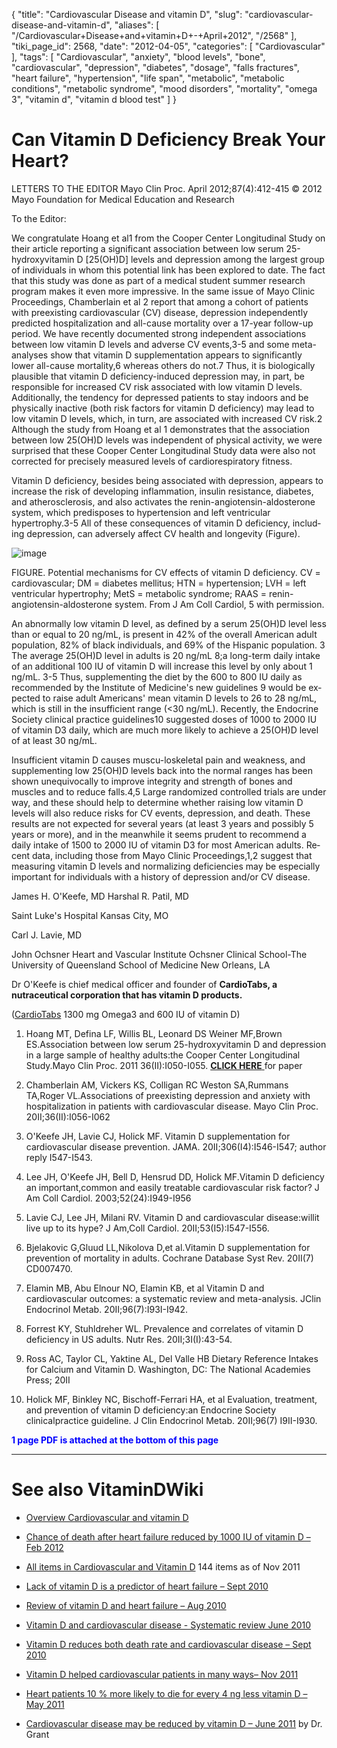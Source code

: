 {
    "title": "Cardiovascular Disease and vitamin D",
    "slug": "cardiovascular-disease-and-vitamin-d",
    "aliases": [
        "/Cardiovascular+Disease+and+vitamin+D+-+April+2012",
        "/2568"
    ],
    "tiki_page_id": 2568,
    "date": "2012-04-05",
    "categories": [
        "Cardiovascular"
    ],
    "tags": [
        "Cardiovascular",
        "anxiety",
        "blood levels",
        "bone",
        "cardiovascular",
        "depression",
        "diabetes",
        "dosage",
        "falls fractures",
        "heart failure",
        "hypertension",
        "life span",
        "metabolic",
        "metabolic conditions",
        "metabolic syndrome",
        "mood disorders",
        "mortality",
        "omega 3",
        "vitamin d",
        "vitamin d blood test"
    ]
}


# Can Vitamin D Deficiency Break Your Heart?

LETTERS TO THE EDITOR Mayo Clin Proc.  April 2012;87(4):412-415  © 2012 Mayo Foundation for Medical Education and Research

To the Editor: 

We congratulate Hoang et al1 from the Cooper Center Longitudinal Study on their article reporting a signifi­cant association between low serum 25-hydroxyvitamin D <span>[25(OH)D]</span> levels and depression among the largest group of in­dividuals in whom this potential link has been explored to date. The fact that this study was done as part of a medical stu­dent summer research program makes it even more impressive. In the same issue of Mayo Clinic Proceedings, Chamberlain et al 2 report that among a cohort of patients with preexisting cardiovascular (CV) dis­ease, depression independently predicted hospitalization and all-cause mortality over a 17-year follow-up period. We have recently documented strong independent associations between low vitamin D levels and adverse CV events,3-5 and some meta-analyses show that vitamin D supplemen­tation appears to significantly lower all-cause mortality,6 whereas others do not.7 Thus, it is biologically plausible that vita­min D deficiency-induced depression may, in part, be responsible for increased CV risk associated with low vitamin D levels. Additionally, the tendency for de­pressed patients to stay indoors and be physically inactive (both risk factors for vitamin D deficiency) may lead to low vitamin D levels, which, in turn, are as­sociated with increased CV risk.2 Al­though the study from Hoang et al 1 dem­onstrates that the association between low 25(OH)D levels was independent of phys­ical activity, we were surprised that these Cooper Center Longitudinal Study data were also not corrected for precisely mea­sured levels of cardiorespiratory fitness.

Vitamin D deficiency, besides being associated with depression, appears to in­crease the risk of developing inflamma­tion, insulin resistance, diabetes, and ath­erosclerosis, and also activates the renin-angiotensin-aldosterone system, which predisposes to hypertension and left ven­tricular hypertrophy.3-5 All of these con­sequences of vitamin D deficiency, includ­ing depression, can adversely affect CV health and longevity (Figure).

<img src="https://d378j1rmrlek7x.cloudfront.net/attachments/jpeg/cvd-mayo-april-2012.jpg" alt="image">

FIGURE. Potential mechanisms for CV effects of vitamin D deficiency. CV = cardiovascular; DM = diabetes mellitus; HTN = hypertension; LVH = left ven­tricular hypertrophy; MetS = metabolic syndrome; RAAS = renin-angiotensin-aldosterone system. From J Am Coll Cardiol, 5 with permission.

An abnormally low vitamin D level, as defined by a serum 25(OH)D level less than or equal to 20 ng/mL, is present in 42% of the overall American adult popu­lation, 82% of black individuals, and 69% of the Hispanic population. 3 The average 25(OH)D level in adults is 20 ng/mL 8;a long-term daily intake of an additional 100 IU of vitamin D will increase this level by only about 1 ng/mL. 3-5 Thus, supple­menting the diet by the 600 to 800 IU daily as recommended by the Institute of Medicine's new guidelines 9 would be ex­pected to raise adult Americans' mean vi­tamin D levels to 26 to 28 ng/mL, which is still in the insufficient range (<30 ng/mL). Recently, the Endocrine Society clinical practice guidelines10 suggested doses of 1000 to 2000 IU of vitamin D3 daily, which are much more likely to achieve a 25(OH)D level of at least 30 ng/mL.

Insufficient vitamin D causes muscu-loskeletal pain and weakness, and supple­menting low 25(OH)D levels back into the normal ranges has been shown unequivo­cally to improve integrity and strength of bones and muscles and to reduce falls.4,5 Large randomized controlled trials are un­der way, and these should help to deter­mine whether raising low vitamin D levels will also reduce risks for CV events, de­pression, and death. These results are not expected for several years (at least 3 years and possibly 5 years or more), and in the meanwhile it seems prudent to recom­mend a daily intake of 1500 to 2000 IU of vitamin D3 for most American adults. Re­cent data, including those from Mayo Clinic Proceedings,1,2 suggest that measur­ing vitamin D levels and normalizing defi­ciencies may be especially important for individuals with a history of depression and/or CV disease.

James H. O'Keefe, MD Harshal R. Patil, MD

Saint Luke's Hospital Kansas City, MO

Carl J. Lavie, MD

John Ochsner Heart and Vascular Institute Ochsner Clinical School-The University of Queensland School of Medicine New Orleans, LA

Dr O'Keefe is chief medical officer and founder of  **CardioTabs, a nutraceutical corporation that has vitamin D products.** 

([CardioTabs](http://www1.cardiotabs.com/extra-strength-omega-3-vitamin-d3.html) 1300 mg Omega3 and 600 IU of vitamin D)

1. Hoang MT, Defina LF, Willis BL, Leonard DS Weiner MF,Brown ES.Association between low serum 25-hydroxyvitamin D and depression in a large sample of healthy adults:the Cooper Cen­ter Longitudinal Study.Mayo Clin Proc. 2011 36(II):I050-I055. [ **CLICK HERE** ](/tags/click-here.html) for paper

2. Chamberlain AM, Vickers KS, Colligan RC Weston SA,Rummans TA,Roger VL.Associations of preexisting depression and anxiety with hospitalization in patients with cardiovascular dis­ease. Mayo Clin Proc. 20II;36(II):I056-I062

3. O'Keefe JH, Lavie CJ, Holick MF. Vitamin D sup­plementation for cardiovascular disease preven­tion. JAMA. 20II;306(I4):I546-I547; author re­ply I547-I543.

4. Lee JH, O'Keefe JH, Bell D, Hensrud DD, Holick MF.Vitamin D deficiency an important,common and easily treatable cardiovascular risk factor? J Am Coll Cardiol. 2003;52(24):I949-I956

5. Lavie CJ, Lee JH, Milani RV. Vitamin D and car­diovascular disease:willit live up to its hype? J Am,Coll Cardiol. 20II;53(I5):I547-I556.

6. Bjelakovic G,Gluud LL,Nikolova D,et al.Vitamin D supplementation for prevention of mortality in adults. Cochrane Database Syst Rev. 20II(7) CD007470.

7. Elamin MB, Abu Elnour NO, Elamin KB, et al Vitamin D and cardiovascular outcomes: a sys­tematic review and meta-analysis. JClin Endocrinol Metab. 20II;96(7):I93I-I942.

8. Forrest KY, Stuhldreher WL. Prevalence and cor­relates of vitamin D deficiency in US adults. Nutr Res. 20II;3I(I):43-54.

9. Ross AC, Taylor CL, Yaktine AL, Del Valle HB Dietary Reference Intakes for Calcium and Vitamin D. Washington, DC: The National Academies Press; 20II

10. Holick MF, Binkley NC, Bischoff-Ferrari HA, et al Evaluation, treatment, and prevention of vitamin D deficiency:an Endocrine Society clinicalpractice guideline. J Clin Endocrinol Metab. 20II;96(7) I9II-I930.

 **<span style="color:#00F;">1 page PDF is attached at the bottom of this page</span>** 

- - - - - - - - - - - 

# See also VitaminDWiki

* [Overview Cardiovascular and vitamin D](/posts/overview-cardiovascular-and-vitamin-d)

* [Chance of death after heart failure reduced by 1000 IU of vitamin D – Feb 2012](/posts/chance-of-death-after-heart-failure-reduced-by-1000-iu-of-vitamin-d)

* [All items in Cardiovascular and Vitamin D](https://www.VitaminDWiki.com/tiki-browse_categories.php?parentId=13&sort_mode=created_desc) 144 items as of Nov 2011

* [Lack of vitamin D is a predictor of heart failure – Sept 2010](/posts/lack-of-vitamin-d-is-a-predictor-of-heart-failure)

* [Review of vitamin D and heart failure – Aug 2010](/posts/review-of-vitamin-d-and-heart-failure)

* [Vitamin D and cardiovascular disease - Systematic review June 2010](/posts/vitamin-d-and-cardiovascular-disease-systematic-review)

* [Vitamin D reduces both death rate and cardiovascular disease – Sept 2010](/posts/vitamin-d-reduces-both-death-rate-and-cardiovascular-disease)

* [Vitamin D helped cardiovascular patients in many ways– Nov 2011](/posts/vitamin-d-helped-cardiovascular-patients-in-many-ways)

* [Heart patients 10 % more likely to die for every 4 ng less vitamin D – May 2011](/posts/heart-patients-10-percent-more-likely-to-die-for-every-4-ng-less-vitamin-d)

* [Cardiovascular disease may be reduced by vitamin D – June 2011](/posts/cardiovascular-disease-may-be-reduced-by-vitamin-d) by Dr. Grant